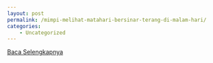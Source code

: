 ```yaml
---
layout: post
permalink: /mimpi-melihat-matahari-bersinar-terang-di-malam-hari/
categories:
    - Uncategorized
---
```


[Baca Selengkapnya](/03)